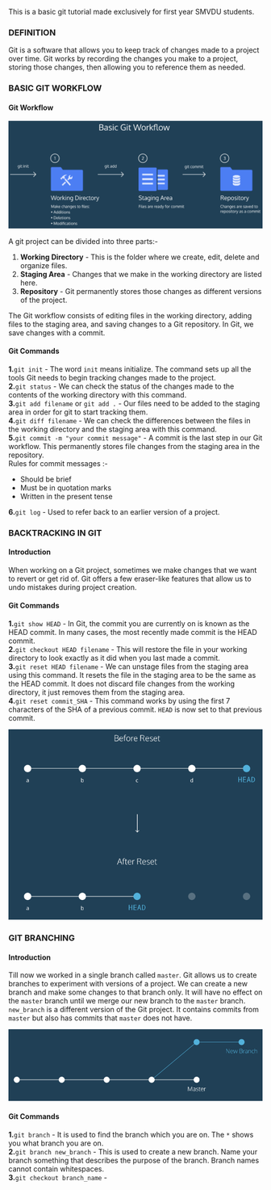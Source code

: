 This is a basic git tutorial made exclusively for first year SMVDU students.  
### DEFINITION
Git is a software that allows you to keep track of changes made to a project over time. Git works by recording the changes you make to a project, storing those changes, then allowing you to reference them as needed.  
### BASIC GIT WORKFLOW  
#### Git Workflow
![](Git.png)

A git project can be divided into three parts:- 

1. **Working Directory** - This is the folder where we create, edit, delete and organize files.
2. **Staging Area** - Changes that we make in the working directory are listed here.
3. **Repository** - Git permanently stores those changes as different versions of the project.  

The Git workflow consists of editing files in the working directory, adding files to the staging area, and saving changes to a Git repository. In Git, we save changes with a commit.  
#### Git Commands  
**1.**`git init` - The word `init` means initialize. The command sets up all the tools Git needs to begin tracking changes made to the project.  
**2.**`git status` - We can check the status of the changes made to the contents of the working directory with this command.  
**3.**`git add filename` or `git add .` - Our files need to be added to the staging area in order for git to start tracking them.  
**4.**`git diff filename` - We can check the differences between the files in the working directory and the staging area with this command.  
**5.**`git commit -m "your commit message"` - A commit is the last step in our Git workflow. This permanently stores file changes from the staging area in the repository.  
Rules for commit messages :-  
- Should be brief
- Must be in quotation marks
- Written in the present tense  

**6.**`git log` - Used to refer back to an earlier version of a project.  
### BACKTRACKING IN GIT  
#### Introduction  
When working on a Git project, sometimes we make changes that we want to revert or get rid of. Git offers a few eraser-like features that allow us to undo mistakes during project creation.  
#### Git Commands  
**1.**`git show HEAD` - In Git, the commit you are currently on is known as the HEAD commit. In many cases, the most recently made commit is the HEAD commit.   
**2.**`git checkout HEAD filename` - This will restore the file in your working directory to look exactly as it did when you last made a commit.  
**3.**`git reset HEAD filename` - We can unstage files from the staging area using this command. It resets the file in the staging area to be the same as the HEAD commit. It does not discard file changes from the working directory, it just removes them from the staging area.  
**4.**`git reset commit_SHA` - This command works by using the first 7 characters of the SHA of a previous commit. `HEAD` is now set to that previous commit.  

![](git-reset.png)    

### GIT BRANCHING  
#### Introduction  
Till now we worked in a single branch called `master`. Git allows us to create branches to experiment with versions of a project. We can create a new branch and make some changes to that branch only. It will have no effect on the `master` branch until we merge our new branch to the `master` branch. `new_branch` is a different version of the Git project. It contains commits from `master` but also has commits that `master` does not have.

![](branching.png)  

#### Git Commands  
**1.**`git branch` - It is used to find the branch which you are on. The `*` shows you what branch you are on.  
**2.**`git branch new_branch` - This is used to create a new branch. Name your branch something that describes the purpose of the branch. Branch names cannot contain whitespaces.  
**3.**`git checkout branch_name` - 